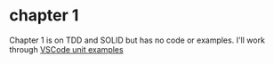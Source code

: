 # chapter 1

Chapter 1 is on TDD and SOLID but has no code or examples.
I'll work through [VSCode unit examples](https://code.visualstudio.com/docs/python/unit-testing)
